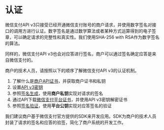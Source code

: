# 认证

微信支付API v3只接受已经开通微信支付账号的商户请求，并使用数字签名对接口的调用方进行认证。数字签名是通过数学算法或者某种方式运算得到的电子签章，可以确定请求的完整性和真实性。我们使用SHA-256 with RSA作为数字签名的算法。

同样的，微信支付API v3也会对应答进行签名，商户可以通过签名确定应答是来自微信支付的。

商户的技术人员，请按照以下的顺序了解微信支付API v3的认证机制。

1. 了解什么是[商户API证书](zheng-shu.md#shang-hu-api-zheng-shu)，并获取商户证书和私钥
2. 设置[API v3密钥](api-v3-mi-yao.md)
3. 参照[签名生成](../qian-ming-zhi-nan-1/qian-ming-sheng-cheng.md)，使用**商户私钥**实现对请求的签名
4. 通过API下载[微信支付平台证书](zheng-shu.md#ping-tai-zheng-shu)，并使用API v3密钥解密证书
5. 参照[签名验证](../qian-ming-zhi-nan-1/qian-ming-yan-zheng.md)，使用**平台公钥**实现对应答签名的验证

我们建议商户基于微信支付官方提供的SDK来开发应用。SDK为商户的技术人员封装了请求的签名和应答的验签，简化了商户系统的开发工作。



